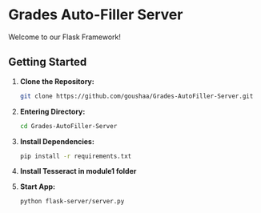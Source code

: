 # Grades Auto-Filler Server

Welcome to our Flask Framework!

## Getting Started

1. **Clone the Repository:**
   ```bash
   git clone https://github.com/goushaa/Grades-AutoFiller-Server.git

2. **Entering Directory:**
   ```bash
   cd Grades-AutoFiller-Server

3. **Install Dependencies:**
   ```bash
   pip install -r requirements.txt

4. **Install Tesseract in module1 folder**

5. **Start App:**
   ```bash
   python flask-server/server.py
